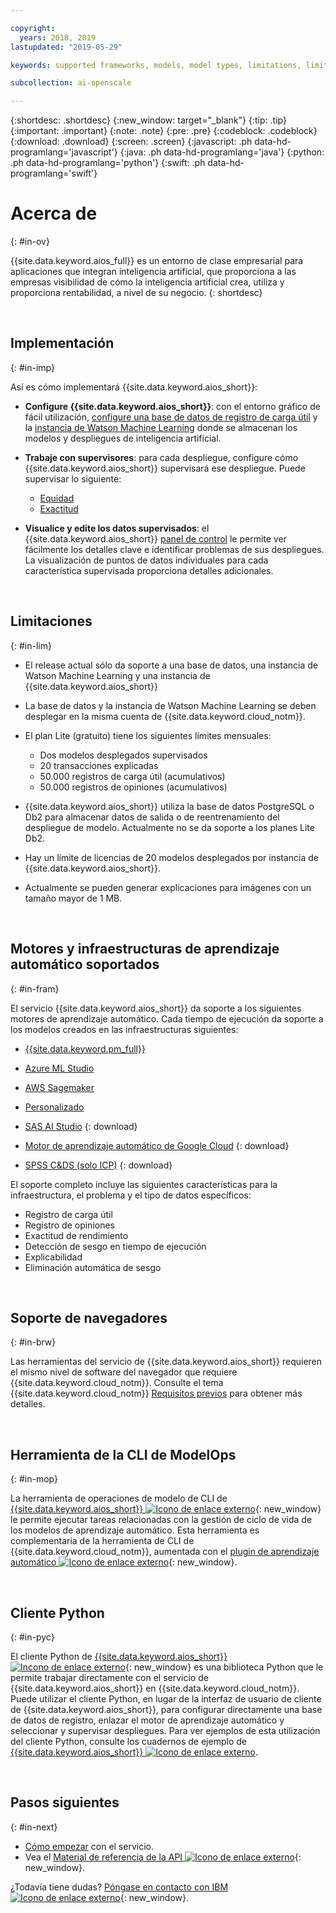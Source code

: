 ```yaml
---

copyright:
  years: 2018, 2019
lastupdated: "2019-05-29"

keywords: supported frameworks, models, model types, limitations, limits

subcollection: ai-openscale

---
```


{:shortdesc: .shortdesc}
{:new_window: target="_blank"}
{:tip: .tip}
{:important: .important}
{:note: .note}
{:pre: .pre}
{:codeblock: .codeblock}
{:download: .download}
{:screen: .screen}
{:javascript: .ph data-hd-programlang='javascript'}
{:java: .ph data-hd-programlang='java'}
{:python: .ph data-hd-programlang='python'}
{:swift: .ph data-hd-programlang='swift'}

# Acerca de
{: #in-ov}

{{site.data.keyword.aios_full}} es un entorno de clase empresarial para aplicaciones que integran inteligencia artificial, que proporciona a las empresas visibilidad de cómo la inteligencia artificial crea, utiliza y proporciona rentabilidad, a nivel de su negocio.
{: shortdesc}

<p>&nbsp;</p>

## Implementación
{: #in-imp}

Así es cómo implementará {{site.data.keyword.aios_short}}:

- **Configure {{site.data.keyword.aios_short}}**: con el entorno gráfico de fácil utilización, [configure una base de datos de registro de carga útil](/docs/services/ai-openscale?topic=ai-openscale-connect-db) y la [instancia de Watson Machine Learning](/docs/services/ai-openscale?topic=ai-openscale-wml-connect) donde se almacenan los modelos y despliegues de inteligencia artificial.

- **Trabaje con supervisores**: para cada despliegue, configure cómo {{site.data.keyword.aios_short}} supervisará ese despliegue. Puede supervisar lo siguiente:

    - [Equidad](/docs/services/ai-openscale?topic=ai-openscale-mf-monitor)
    - [Exactitud](/docs/services/ai-openscale?topic=ai-openscale-acc-monitor)

- **Visualice y edite los datos supervisados**: el {{site.data.keyword.aios_short}} [panel de control](/docs/services/ai-openscale?topic=ai-openscale-io-ov) le permite ver fácilmente los detalles clave e identificar problemas de sus despliegues. La visualización de puntos de datos individuales para cada característica supervisada proporciona detalles adicionales.

<p>&nbsp;</p>

## Limitaciones
{: #in-lim}

- El release actual sólo da soporte a una base de datos, una instancia de Watson Machine Learning y una instancia de {{site.data.keyword.aios_short}}

- La base de datos y la instancia de Watson Machine Learning se deben desplegar en la misma cuenta de {{site.data.keyword.cloud_notm}}.

- El plan Lite (gratuito) tiene los siguientes límites mensuales:

    - Dos modelos desplegados supervisados
    - 20 transacciones explicadas
    - 50.000 registros de carga útil (acumulativos)
    - 50.000 registros de opiniones (acumulativos)

- {{site.data.keyword.aios_short}} utiliza la base de datos PostgreSQL o Db2 para almacenar datos de salida o de reentrenamiento del despliegue de modelo. Actualmente no se da soporte a los planes Lite Db2.

- Hay un límite de licencias de 20 modelos desplegados por instancia de {{site.data.keyword.aios_short}}.

- Actualmente se pueden generar explicaciones para imágenes con un tamaño mayor de 1 MB.

<p>&nbsp;</p>


## Motores y infraestructuras de aprendizaje automático soportados
{: #in-fram}

El servicio {{site.data.keyword.aios_short}} da soporte a los siguientes motores de aprendizaje
automático. Cada tiempo de ejecución da soporte a los modelos creados en las infraestructuras siguientes:

- [{{site.data.keyword.pm_full}}](/docs/services/ai-openscale?topic=ai-openscale-frmwrks-wml#frmwrks-wml) 
- [Azure ML Studio](/docs/services/ai-openscale?topic=ai-openscale-frmwrks-azure#frmwrks-azure)
- [AWS Sagemaker](/docs/services/ai-openscale?topic=ai-openscale-frmwrks-aws-sage#frmwrks-aws-sage)
- [Personalizado](/docs/services/ai-openscale?topic=ai-openscale-frmwrks-custom#frmwrks-custom)


- [SAS AI Studio](/docs/services/ai-openscale?topic=ai-openscale-frmwrks-sas#frmwrks-sas)
{: download}
- [Motor de aprendizaje automático de Google Cloud](/docs/services/ai-openscale?topic=ai-openscale-frmwrks-google#frmwrks-google)
{: download}
- [SPSS C&DS (solo ICP)](/docs/services/ai-openscale?topic=ai-openscale-frmwrks-spss#frmwrks-spss)
{: download}

El soporte completo incluye las siguientes características para la infraestructura, el problema y el tipo de datos específicos:

- Registro de carga útil	
- Registro de opiniones	
- Exactitud de rendimiento	
- Detección de sesgo en tiempo de ejecución	
- Explicabilidad	
- Eliminación automática de sesgo

<p>&nbsp;</p>

## Soporte de navegadores
{: #in-brw}

Las herramientas del servicio de {{site.data.keyword.aios_short}} requieren el mismo nivel de software del navegador que requiere {{site.data.keyword.cloud_notm}}. Consulte el tema {{site.data.keyword.cloud_notm}} [Requisitos previos](/docs/overview?topic=overview-prereqs-platform#browsers-platform) para obtener más detalles.

<p>&nbsp;</p>

## Herramienta de la CLI de ModelOps
{: #in-mop}

La herramienta de operaciones de modelo de CLI de [{{site.data.keyword.aios_short}} ![Icono de enlace externo](../../icons/launch-glyph.svg "Icono de enlace externo")](https://github.com/IBM-Watson/aiopenscale-modelops-cli){: new_window} le permite ejecutar tareas relacionadas con la gestión de ciclo de vida de los modelos de aprendizaje automático. Esta herramienta es complementaria de la herramienta de CLI de {{site.data.keyword.cloud_notm}}, aumentada con el [plugin de aprendizaje automático ![Icono de enlace externo](../../icons/launch-glyph.svg "Icono de enlace externo")](https://www.ibm.com/support/knowledgecenter/DSXDOC/analyze-data/ml_dlaas_environment.html){: new_window}.

<p>&nbsp;</p>

## Cliente Python
{: #in-pyc}

El cliente Python de [{{site.data.keyword.aios_short}} ![Incono de enlace externo](../../icons/launch-glyph.svg "Incono de enlace externo")](http://ai-openscale-python-client.mybluemix.net/){: new_window} es una biblioteca Python que le permite trabajar directamente con el servicio de {{site.data.keyword.aios_short}} en {{site.data.keyword.cloud_notm}}. Puede utilizar el cliente Python, en lugar de la interfaz de usuario de cliente de {{site.data.keyword.aios_short}}, para configurar directamente una base de datos de registro, enlazar el motor de aprendizaje automático y seleccionar y supervisar despliegues. Para ver ejemplos de esta utilización del cliente Python, consulte los cuadernos de ejemplo de [{{site.data.keyword.aios_short}} ![Icono de enlace externo](../../icons/launch-glyph.svg "Icono de enlace externo")](https://github.com/pmservice/ai-openscale-tutorials/tree/master/notebooks).

<p>&nbsp;</p>

## Pasos siguientes
{: #in-next}

- [Cómo empezar](/docs/services/ai-openscale?topic=ai-openscale-gettingstarted) con el servicio.
- Vea el [Material de referencia de la API ![Icono de enlace externo](../../icons/launch-glyph.svg "Icono de enlace externo")](https://{DomainName}/apidocs/ai-openscale){: new_window}.

¿Todavía tiene dudas? [Póngase en contacto con IBM ![Icono de enlace externo](../../icons/launch-glyph.svg "Icono de enlace externo")](https://www.ibm.com/account/reg/us-en/signup?formid=MAIL-watson){: new_window}.
